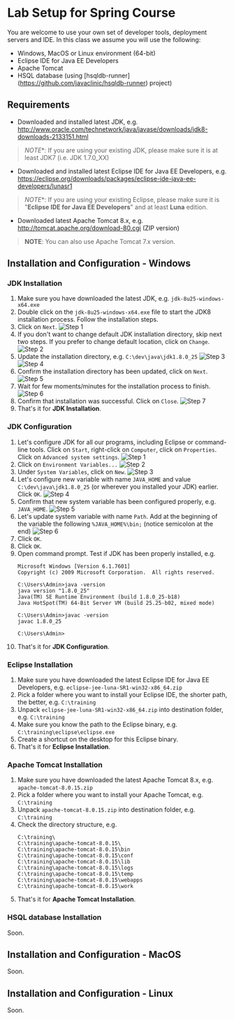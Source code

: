 # Lab Setup for Spring Course

You are welcome to use your own set of developer tools, deployment servers and IDE. In this class we assume you will use the following:
* Windows, MacOS or Linux environment (64-bit)
* Eclipse IDE for Java EE Developers
* Apache Tomcat
* HSQL database (using [hsqldb-runner] (https://github.com/javaclinic/hsqldb-runner) project)

## Requirements
* Downloaded and installed latest JDK, e.g. http://www.oracle.com/technetwork/java/javase/downloads/jdk8-downloads-2133151.html
> *NOTE**: If you are using your existing JDK, please make sure it is at least JDK7 (i.e. JDK 1.7.0_XX)
* Downloaded and installed latest Eclipse IDE for Java EE Developers, e.g. https://eclipse.org/downloads/packages/eclipse-ide-java-ee-developers/lunasr1
> *NOTE**: If you are using your existing Eclipse, please make sure it is "**Eclipse IDE for Java EE Developers**" and at least **Luna** edition.
* Downloaded latest Apache Tomcat 8.x, e.g. http://tomcat.apache.org/download-80.cgi (ZIP version)
> **NOTE**: You can also use Apache Tomcat 7.x version.

## Installation and Configuration - Windows

### JDK Installation
1. Make sure you have downloaded the latest JDK, e.g. `jdk-8u25-windows-x64.exe`
2. Double click on the `jdk-8u25-windows-x64.exe` file to start the JDK8 installation process. Follow the installation steps.
3. Click on `Next`.
![Step 1](https://raw.github.com/javaclinic/lab-setup-spring/master/screenshots/java_01.png)
4. If you don't want to change default JDK installation directory, skip next two steps. If you prefer to change default location, click on `Change`.
![Step 2](https://raw.github.com/javaclinic/lab-setup-spring/master/screenshots/java_02.png)
5. Update the installation directory, e.g. `C:\dev\java\jdk1.8.0_25`
![Step 3](https://raw.github.com/javaclinic/lab-setup-spring/master/screenshots/java_03.png)
![Step 4](https://raw.github.com/javaclinic/lab-setup-spring/master/screenshots/java_04.png)
6. Confirm the installation directory has been updated, click on `Next`.
![Step 5](https://raw.github.com/javaclinic/lab-setup-spring/master/screenshots/java_05.png)
7. Wait for few moments/minutes for the installation process to finish.
![Step 6](https://raw.github.com/javaclinic/lab-setup-spring/master/screenshots/java_06.png)
8. Confirm that installation was successful. Click on `Close`.
![Step 7](https://raw.github.com/javaclinic/lab-setup-spring/master/screenshots/java_07.png)
9. That's it for **JDK Installation**.

### JDK Configuration
1. Let's configure JDK for all our programs, including Eclipse or command-line tools. Click on `Start`, right-click on `Computer`, click on `Properties`. Click on `Advanced system settings`.
![Step 1](https://raw.github.com/javaclinic/lab-setup-spring/master/screenshots/java_config_01.png)
2. Click on `Environment Variables...`
![Step 2](https://raw.github.com/javaclinic/lab-setup-spring/master/screenshots/java_config_02.png)
3. Under `System Variables`, click on `New`.
![Step 3](https://raw.github.com/javaclinic/lab-setup-spring/master/screenshots/java_config_03.png)
4. Let's configure new variable with name `JAVA_HOME` and value `C:\dev\java\jdk1.8.0_25` (or wherever you installed your JDK) earlier. Click `OK`.
![Step 4](https://raw.github.com/javaclinic/lab-setup-spring/master/screenshots/java_config_04.png)
5. Confirm that new system variable has been configured properly, e.g. `JAVA_HOME`.
![Step 5](https://raw.github.com/javaclinic/lab-setup-spring/master/screenshots/java_config_05.png)
6. Let's update system variable with name `Path`. Add at the beginning of the variable the following `%JAVA_HOME%\bin;` (notice semicolon at the end)
![Step 6](https://raw.github.com/javaclinic/lab-setup-spring/master/screenshots/java_config_06.png)
7. Click `OK`.
8. Click `OK`.
9. Open command prompt. Test if JDK has been properly installed, e.g.
    ```
    Microsoft Windows [Version 6.1.7601]
    Copyright (c) 2009 Microsoft Corporation.  All rights reserved.
    
    C:\Users\Admin>java -version
    java version "1.8.0_25"
    Java(TM) SE Runtime Environment (build 1.8.0_25-b18)
    Java HotSpot(TM) 64-Bit Server VM (build 25.25-b02, mixed mode)
    
    C:\Users\Admin>javac -version
    javac 1.8.0_25
    
    C:\Users\Admin>
    ```
10. That's it for **JDK Configuration**.

### Eclipse Installation
1. Make sure you have downloaded the latest Eclipse IDE for Java EE Developers, e.g. `eclipse-jee-luna-SR1-win32-x86_64.zip`
2. Pick a folder where you want to install your Eclipse IDE, the shorter path, the better, e.g. `C:\training`
3. Unpack `eclipse-jee-luna-SR1-win32-x86_64.zip` into destination folder, e.g. `C:\training`
4. Make sure you know the path to the Eclipse binary, e.g. `C:\training\eclipse\eclipse.exe`
5. Create a shortcut on the desktop for this Eclipse binary.
6. That's it for **Eclipse Installation**.

### Apache Tomcat Installation
1. Make sure you have downloaded the latest Apache Tomcat 8.x, e.g. `apache-tomcat-8.0.15.zip`
2. Pick a folder where you want to install your Apache Tomcat, e.g. `C:\training`
3. Unpack `apache-tomcat-8.0.15.zip` into destination folder, e.g. `C:\training`
4. Check the directory structure, e.g. 
    ```
    C:\training\
    C:\training\apache-tomcat-8.0.15\
    C:\training\apache-tomcat-8.0.15\bin
    C:\training\apache-tomcat-8.0.15\conf
    C:\training\apache-tomcat-8.0.15\lib
    C:\training\apache-tomcat-8.0.15\logs
    C:\training\apache-tomcat-8.0.15\temp
    C:\training\apache-tomcat-8.0.15\webapps
    C:\training\apache-tomcat-8.0.15\work
    ```
5. That's it for **Apache Tomcat Installation**.

### HSQL database Installation
Soon.

## Installation and Configuration - MacOS
Soon.

## Installation and Configuration - Linux
Soon.
